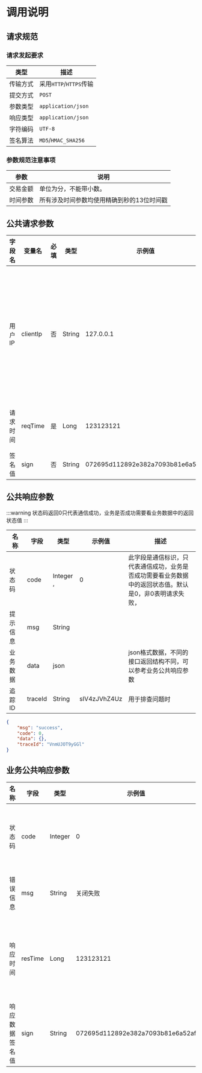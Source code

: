 # 调用说明

## 请求规范
### 请求发起要求 
| 类型   | 描述                  |
|------|---------------------| 
| 传输方式 | 采用`HTTP`/`HTTPS`传输  | 
| 提交方式 | `POST`              | 
| 参数类型 | `application/json`  | 
| 响应类型 | `application/json`  | 
| 字符编码 | `UTF-8`             | 
| 签名算法 | `MD5`/`HMAC_SHA256` | 

### 参数规范注意事项
| 参数   | 说明                     |
|------|------------------------| 
| 交易金额 | 单位为分，不能带小数。            |
| 时间参数 | 所有涉及时间参数均使用精确到秒的13位时间戳 |

## 公共请求参数

| 字段名<img width=70/> | 变量名      | 必填 | 类型     | 示例值                              | 描述<img width=200/>                |
|--------------------|----------|----|--------|----------------------------------|-----------------------------------|
| 用户IP               | clientIp | 否  | String | 127.0.0.1                        | 支持V4和V6，部分支付方式要求必填，如调用微信支付方式时Long |
| 请求时间               | reqTime  | 是  | Long   | 123123121                        | 使用时间戳(秒级)                         |
| 签名值                | sign     | 否  | String | 072695d112892e382a7093b81e6a52af |                  |

## 公共响应参数
:::warning
状态码返回0只代表通信成功，业务是否成功需要看业务数据中的返回状态值
::: 


| 名称<img width=70/> | 字段      | 类型         | 示例值          | 描述                                                   |
|-------------------|---------|------------|--------------|------------------------------------------------------|
| 状态码               | code    | Integer  , | 0            | 此字段是通信标识，只代表通信成功，业务是否成功需要看业务数据中的返回状态值。默认是0，非0表明请求失败， |
| 提示信息              | msg     | String     |              |                                                      |
| 业务数据              | data    | json       |              | json格式数据，不同的接口返回结构不同，可以参考业务公共响应参数                    |
| 追踪ID              | traceId | String     | sIV4zJVhZ4Uz | 用于排查问题时                                              |

```json
{
    "msg": "success",
    "code": 0,
    "data": {},
    "traceId": "VnmUJOT9yGGl"
}
```

## 业务公共响应参数

| 名称<img width=70/> | 字段      | 类型      | 示例值                              | 描述                |
|-------------------|---------|---------|----------------------------------|-------------------|
| 状态码               | code    | Integer | 0                                | 为0表示成功，非0表示失败     |
| 错误信息              | msg     | String  | 关闭失败                             | 状态非0时会有返回值        |
| 响应时间              | resTime | Long    | 123123121                        | 服务返回请求的时间，时间戳(秒级) |
| 响应数据签名值           | sign    | String  | 072695d112892e382a7093b81e6a52af | 对响应内容进行签名         |
